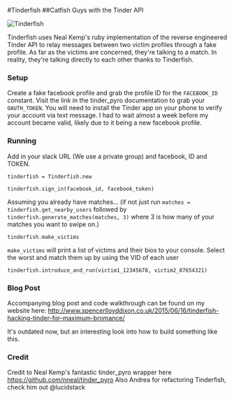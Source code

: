 #Tinderfish
##Catfish Guys with the Tinder API

![Tinderfish](http://www.spencerlloyddixon.co.uk/wp-content/uploads/2015/03/tinderfish.png)

Tinderfish uses Neal Kemp's ruby implementation of the reverse engineered Tinder API to relay messages
between two victim profiles through a fake profile. As far as the victims are concerned, they're talking to a match.
In reality, they're talking directly to each other thanks to Tinderfish.

### Setup

Create a fake facebook profile and grab the profile ID for the ```FACEBOOK_ID``` constant. Visit the link in the tinder_pyro documentation to grab your ```OAUTH_TOKEN```. You will need to install the Tinder app on your phone to verify your account via text message. I had to wait almost a week before my account became valid, likely due to it being a new facebook profile.

### Running

Add in your slack URL (We use a private group) and facebook, ID and TOKEN.

```tinderfish = Tinderfish.new```

```tinderfish.sign_in(facebook_id, facebook_token)```

Assuming you already have matches... (if not just run ```matches = tinderfish.get_nearby_users``` followed by ```tinderfish.generate_matches(matches, 3)``` where 3 is how many of your matches you want to swipe on.)

```tinderfish.make_victims```

```make_victims``` will print a list of victims and their bios to your console. Select the worst and match them up by using the VID of each user

```tinderfish.introduce_and_run(victim1_12345678, victim2_87654321)```


### Blog Post

Accompanying blog post and code walkthrough can be found on my website here: http://www.spencerlloyddixon.co.uk/2015/06/16/tinderfish-hacking-tinder-for-maximum-bromance/

It's outdated now, but an interesting look into how to build something like this.

### Credit

Credit to Neal Kemp's fantastic tinder_pyro wrapper here https://github.com/nneal/tinder_pyro
Also Andrea for refactoring Tinderfish, check him out @lucidstack
